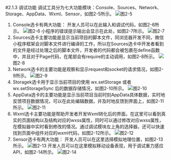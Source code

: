 #2.1.3 调试功能
调试工具分为七大功能模块：Console、Sources、Network、Storage、AppData、Wxml、Sensor，如图2-5所示。
![](/assets/图2-5.png)图2-5
1. Console选卡有两大功能：
 开发人员可以在此输入和调试代码，如图2-6所示。
 ![](/assets/图2-6.png)图2-6
 小程序的错误提示输出会显示在此处，如图2-7所示。 
 ![](/assets/图2-7.png)图2-7
2. Sources选卡主要功能是显示当前项目的脚本文件，同浏览器开发不同，微信小程序框架会对脚本文件进行编译的工作，所以在Sources选卡中开发者看到的文件是经过处理之后的脚本文件，开发者的代码都会被包裹在define函数中，并且对于Page代码，在尾部会有require的主动调用，如图2-8所示。
![](/assets/图2-8.png)图2-8
3. Network选卡的主要功能是观察和显示request和socket的请求情况，如图2-9所示。
![](/assets/图2-9.png)图2-9
4. Storagek选卡用于显示当前项目的使用 wx.setStorage 或者 wx.setStorageSync 后的数据存储情况，如图2-10所示。
![](/assets/图2-10.png)图2-10
5. AppData选卡的主要功能是显示当前项目当前时刻AppData具体数据，实时地反馈项目数据情况，可以在此处编辑数据，并及时地反馈到界面上，如图2-11所示。
![](/assets/图2-11.png)图2-11
6. Wxml选卡主要功能是帮助开发者开发Wxml转化后的界面。在这里可以看到真实的页面结构以及结构对应的wxss属性，同时可以通过修改对应wxss属性，在模拟器中实时看到修改的情况。通过调试模块左上角的选择器，还可以快速找到页面中组件对应的wxml代码，如图2-12所示。
![](/assets/图2-12.png)图2-12
7. Sensor选卡有两大功能：
开发人员可以在这里选择模拟地理位置，如图2-13所示。
![](/assets/图2-13.png)图2-13
开发人员可以在这里模拟移动设备表现，用于调试重力感应API，如图2-14所示。
![](/assets/图2-14.png)图2-14